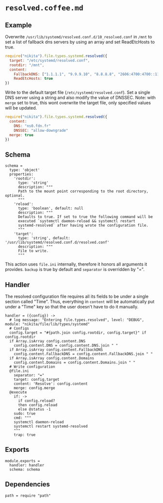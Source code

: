 
# `resolved.coffee.md`

## Example

Overwrite `/usr/lib/systemd/resolved.conf.d/10_resolved.conf` in `/mnt` to set
a list of fallback dns servers by using an array and set ReadEtcHosts to true.

```javascript
require("nikita").file.types.systemd.resolved({
  target: "/etc/systemd/resolved.conf",
  rootdir: "/mnt",
  content:
    FallbackDNS: ["1.1.1.1", "9.9.9.10", "8.8.8.8", "2606:4700:4700::1111"]
    ReadEtcHosts: true
})
```

Write to the default target file (`/etc/systemd/resolved.conf`). Set a single
DNS server using a string and also modify the value of DNSSEC.  Note: with
`merge` set to true, this wont overwrite the target file, only specified values
will be updated.

```javascript
require("nikita").file.types.systemd.resolved({
  content:
    DNS: "ns0.fdn.fr"
    DNSSEC: "allow-downgrade"
  merge: true
})
```

## Schema

    schema =
      type: 'object'
      properties:
        'rootdir':
          type: 'string'
          description: """
          Path to the mount point corresponding to the root directory, optional.
          """
        'reload':
          type: 'boolean', default: null
          description: """
          Defaults to true. If set to true the following command will be
          executed `systemctl daemon-reload && systemctl restart
          systemd-resolved` after having wrote the configuration file.
          """
        'target':
          type: 'string', default: '/usr/lib/systemd/resolved.conf.d/resolved.conf'
          description: """
          File to write.
          """

This action uses `file.ini` internally, therefore it honors all
arguments it provides. `backup` is true by default and `separator` is
overridden by "=".

## Handler

The resolved configuration file requires all its fields to be under a single
section called "Time". Thus, everything in `content` will be automatically put
under a "Time" key so that the user doesn't have to do it manually.

    handler = ({config}) ->
      # log message: "Entering file.types.resolved", level: "DEBUG", module: "nikita/file/lib/types/systemd"
      # Configs
      config.target = "#{path.join config.rootdir, config.target}" if config.rootdir
      if Array.isArray config.content.DNS
        config.content.DNS = config.content.DNS.join " "
      if Array.isArray config.content.FallbackDNS
        config.content.FallbackDNS = config.content.FallbackDNS.join " "
      if Array.isArray config.content.Domains
        config.content.Domains = config.content.Domains.join " "
      # Write configuration
      @file.ini
        separator: "="
        target: config.target
        content: 'Resolve': config.content
        merge: config.merge
      @execute
        if: ->
          if config.reload?
          then config.reload
          else @status -1
        sudo: true
        cmd: """
        systemctl daemon-reload
        systemctl restart systemd-resolved
        """
        trap: true

## Exports

    module.exports =
      handler: handler
      schema: schema

## Dependencies

    path = require "path"
